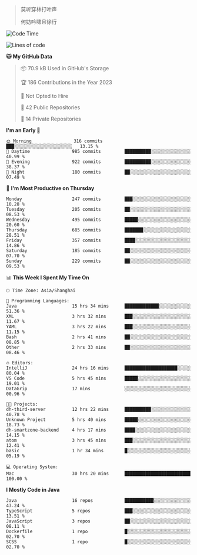 > 莫听穿林打叶声
> 
> 何妨吟啸且徐行

<!-- ![Github Stats](https://github-readme-stats.vercel.app/api?username=catch6&count_private=true&show_icons=true&theme=gruvbox) -->

<!-- ![Top Langs](https://github-readme-stats.vercel.app/api/top-langs/?username=catch6&layout=compact) -->

<!--START_SECTION:waka-->
![Code Time](http://img.shields.io/badge/Code%20Time-133%20hrs%2018%20mins-blue)

![Lines of code](https://img.shields.io/badge/From%20Hello%20World%20I%27ve%20Written-9.3%20million%20lines%20of%20code-blue)

**🐱 My GitHub Data** 

> 📦 70.9 kB Used in GitHub's Storage 
 > 
> 🏆 186 Contributions in the Year 2023
 > 
> 🚫 Not Opted to Hire
 > 
> 📜 42 Public Repositories 
 > 
> 🔑 14 Private Repositories 
 > 
**I'm an Early 🐤** 

```text
🌞 Morning                316 commits         ███░░░░░░░░░░░░░░░░░░░░░░   13.15 % 
🌆 Daytime                985 commits         ██████████░░░░░░░░░░░░░░░   40.99 % 
🌃 Evening                922 commits         ██████████░░░░░░░░░░░░░░░   38.37 % 
🌙 Night                  180 commits         ██░░░░░░░░░░░░░░░░░░░░░░░   07.49 % 
```
📅 **I'm Most Productive on Thursday** 

```text
Monday                   247 commits         ███░░░░░░░░░░░░░░░░░░░░░░   10.28 % 
Tuesday                  205 commits         ██░░░░░░░░░░░░░░░░░░░░░░░   08.53 % 
Wednesday                495 commits         █████░░░░░░░░░░░░░░░░░░░░   20.60 % 
Thursday                 685 commits         ███████░░░░░░░░░░░░░░░░░░   28.51 % 
Friday                   357 commits         ████░░░░░░░░░░░░░░░░░░░░░   14.86 % 
Saturday                 185 commits         ██░░░░░░░░░░░░░░░░░░░░░░░   07.70 % 
Sunday                   229 commits         ██░░░░░░░░░░░░░░░░░░░░░░░   09.53 % 
```


📊 **This Week I Spent My Time On** 

```text
🕑︎ Time Zone: Asia/Shanghai

💬 Programming Languages: 
Java                     15 hrs 34 mins      █████████████░░░░░░░░░░░░   51.36 % 
XML                      3 hrs 32 mins       ███░░░░░░░░░░░░░░░░░░░░░░   11.67 % 
YAML                     3 hrs 22 mins       ███░░░░░░░░░░░░░░░░░░░░░░   11.15 % 
Bash                     2 hrs 41 mins       ██░░░░░░░░░░░░░░░░░░░░░░░   08.85 % 
Other                    2 hrs 33 mins       ██░░░░░░░░░░░░░░░░░░░░░░░   08.46 % 

🔥 Editors: 
IntelliJ                 24 hrs 16 mins      ████████████████████░░░░░   80.04 % 
VS Code                  5 hrs 45 mins       █████░░░░░░░░░░░░░░░░░░░░   19.01 % 
DataGrip                 17 mins             ░░░░░░░░░░░░░░░░░░░░░░░░░   00.96 % 

🐱‍💻 Projects: 
dh-third-server          12 hrs 22 mins      ██████████░░░░░░░░░░░░░░░   40.78 % 
Unknown Project          5 hrs 40 mins       █████░░░░░░░░░░░░░░░░░░░░   18.73 % 
dh-smartzone-backend     4 hrs 17 mins       ████░░░░░░░░░░░░░░░░░░░░░   14.15 % 
atom                     3 hrs 45 mins       ███░░░░░░░░░░░░░░░░░░░░░░   12.41 % 
basic                    1 hr 34 mins        █░░░░░░░░░░░░░░░░░░░░░░░░   05.19 % 

💻 Operating System: 
Mac                      30 hrs 20 mins      █████████████████████████   100.00 % 
```

**I Mostly Code in Java** 

```text
Java                     16 repos            ███████████░░░░░░░░░░░░░░   43.24 % 
TypeScript               5 repos             ███░░░░░░░░░░░░░░░░░░░░░░   13.51 % 
JavaScript               3 repos             ██░░░░░░░░░░░░░░░░░░░░░░░   08.11 % 
Dockerfile               1 repo              █░░░░░░░░░░░░░░░░░░░░░░░░   02.70 % 
SCSS                     1 repo              █░░░░░░░░░░░░░░░░░░░░░░░░   02.70 % 
```




<!--END_SECTION:waka-->
